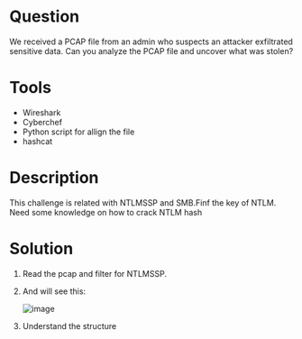 # Question
We received a PCAP file from an admin who suspects an attacker exfiltrated sensitive data. Can you analyze the PCAP file and uncover what was stolen?

# Tools
- Wireshark
- Cyberchef
- Python script for allign the file
- hashcat

# Description
This challenge is related with NTLMSSP and SMB.Finf the key of NTLM. Need some knowledge on how to crack NTLM hash

# Solution
1. Read the pcap and filter for NTLMSSP.
2. And will see this:
   
   ![image](https://github.com/user-attachments/assets/0033c437-9d5a-4622-a1c0-bfe9ac84798a)

4. Understand the structure
